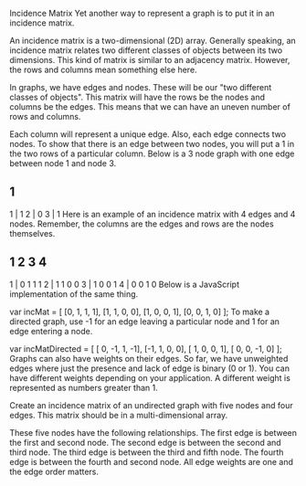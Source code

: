 Incidence Matrix
Yet another way to represent a graph is to put it in an incidence matrix.

An incidence matrix is a two-dimensional (2D) array. Generally speaking, an incidence matrix relates two different classes of objects between its two dimensions. This kind of matrix is similar to an adjacency matrix. However, the rows and columns mean something else here.

In graphs, we have edges and nodes. These will be our "two different classes of objects". This matrix will have the rows be the nodes and columns be the edges. This means that we can have an uneven number of rows and columns.

Each column will represent a unique edge. Also, each edge connects two nodes. To show that there is an edge between two nodes, you will put a 1 in the two rows of a particular column. Below is a 3 node graph with one edge between node 1 and node 3.

1
---
1 | 1
2 | 0
3 | 1
Here is an example of an incidence matrix with 4 edges and 4 nodes. Remember, the columns are the edges and rows are the nodes themselves.

1 2 3 4
--------
1 | 0 1 1 1
2 | 1 1 0 0
3 | 1 0 0 1
4 | 0 0 1 0
Below is a JavaScript implementation of the same thing.

var incMat = [
  [0, 1, 1, 1],
  [1, 1, 0, 0],
  [1, 0, 0, 1],
  [0, 0, 1, 0]
];
To make a directed graph, use -1 for an edge leaving a particular node and 1 for an edge entering a node.

var incMatDirected = [
  [ 0, -1,  1, -1],
  [-1,  1,  0,  0],
  [ 1,  0,  0,  1],
  [ 0,  0, -1,  0]
];
Graphs can also have weights on their edges. So far, we have unweighted edges where just the presence and lack of edge is binary (0 or 1). You can have different weights depending on your application. A different weight is represented as numbers greater than 1.

Create an incidence matrix of an undirected graph with five nodes and four edges. This matrix should be in a multi-dimensional array.

These five nodes have the following relationships. The first edge is between the first and second node. The second edge is between the second and third node. The third edge is between the third and fifth node. The fourth edge is between the fourth and second node. All edge weights are one and the edge order matters.